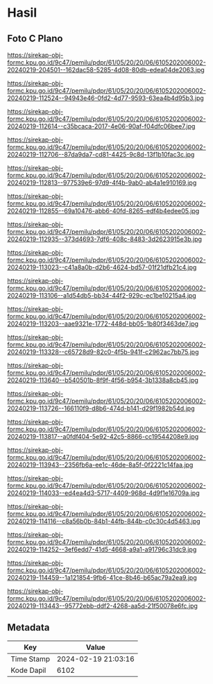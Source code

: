 # Hasil

## Foto C Plano

https://sirekap-obj-formc.kpu.go.id/9c47/pemilu/pdpr/61/05/20/20/06/6105202006002-20240219-204501--162dac58-5285-4d08-80db-edea04de2063.jpg

https://sirekap-obj-formc.kpu.go.id/9c47/pemilu/pdpr/61/05/20/20/06/6105202006002-20240219-112524--94943e46-0fd2-4d77-9593-63ea4b4d95b3.jpg

https://sirekap-obj-formc.kpu.go.id/9c47/pemilu/pdpr/61/05/20/20/06/6105202006002-20240219-112614--c35bcaca-2017-4e06-90af-f04dfc06bee7.jpg

https://sirekap-obj-formc.kpu.go.id/9c47/pemilu/pdpr/61/05/20/20/06/6105202006002-20240219-112706--87da9da7-cd81-4425-9c8d-13f1b10fac3c.jpg

https://sirekap-obj-formc.kpu.go.id/9c47/pemilu/pdpr/61/05/20/20/06/6105202006002-20240219-112813--977539e6-97d9-4f4b-9ab0-ab4a1e910169.jpg

https://sirekap-obj-formc.kpu.go.id/9c47/pemilu/pdpr/61/05/20/20/06/6105202006002-20240219-112855--69a10476-abb6-40fd-8265-edf4b4edee05.jpg

https://sirekap-obj-formc.kpu.go.id/9c47/pemilu/pdpr/61/05/20/20/06/6105202006002-20240219-112935--373d4693-7df6-408c-8483-3d2623915e3b.jpg

https://sirekap-obj-formc.kpu.go.id/9c47/pemilu/pdpr/61/05/20/20/06/6105202006002-20240219-113023--c41a8a0b-d2b6-4624-bd57-01f21dfb21c4.jpg

https://sirekap-obj-formc.kpu.go.id/9c47/pemilu/pdpr/61/05/20/20/06/6105202006002-20240219-113106--a1d54db5-bb34-44f2-929c-ec1be10215a4.jpg

https://sirekap-obj-formc.kpu.go.id/9c47/pemilu/pdpr/61/05/20/20/06/6105202006002-20240219-113203--aae9321e-1772-448d-bb05-1b80f3463de7.jpg

https://sirekap-obj-formc.kpu.go.id/9c47/pemilu/pdpr/61/05/20/20/06/6105202006002-20240219-113328--c65728d9-82c0-4f5b-941f-c2962ac7bb75.jpg

https://sirekap-obj-formc.kpu.go.id/9c47/pemilu/pdpr/61/05/20/20/06/6105202006002-20240219-113640--b540501b-8f9f-4f56-b954-3b1338a8cb45.jpg

https://sirekap-obj-formc.kpu.go.id/9c47/pemilu/pdpr/61/05/20/20/06/6105202006002-20240219-113726--166110f9-d8b6-474d-b141-d29f1982b54d.jpg

https://sirekap-obj-formc.kpu.go.id/9c47/pemilu/pdpr/61/05/20/20/06/6105202006002-20240219-113817--a0fdf404-5e92-42c5-8866-cc19544208e9.jpg

https://sirekap-obj-formc.kpu.go.id/9c47/pemilu/pdpr/61/05/20/20/06/6105202006002-20240219-113943--2356fb6a-ee1c-46de-8a5f-0f2221c14faa.jpg

https://sirekap-obj-formc.kpu.go.id/9c47/pemilu/pdpr/61/05/20/20/06/6105202006002-20240219-114033--ed4ea4d3-5717-4409-968d-4d9f1e16709a.jpg

https://sirekap-obj-formc.kpu.go.id/9c47/pemilu/pdpr/61/05/20/20/06/6105202006002-20240219-114116--c8a56b0b-84b1-44fb-844b-c0c30c4d5463.jpg

https://sirekap-obj-formc.kpu.go.id/9c47/pemilu/pdpr/61/05/20/20/06/6105202006002-20240219-114252--3ef6edd7-41d5-4668-a9a1-a91796c31dc9.jpg

https://sirekap-obj-formc.kpu.go.id/9c47/pemilu/pdpr/61/05/20/20/06/6105202006002-20240219-114459--1a121854-9fb6-41ce-8b46-b65ac79a2ea9.jpg

https://sirekap-obj-formc.kpu.go.id/9c47/pemilu/pdpr/61/05/20/20/06/6105202006002-20240219-113443--95772ebb-ddf2-4268-aa5d-21f50078e6fc.jpg


## Metadata

| Key        | Value               |
| ---------- | ------------------- |
| Time Stamp | 2024-02-19 21:03:16 |
| Kode Dapil | 6102                |



